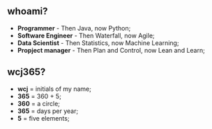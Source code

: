 ## whoami?
- **Programmer** - Then Java, now Python;
- **Software Engineer** - Then Waterfall, now Agile;
- **Data Scientist** - Then Statistics, now Machine Learning;
- **Propject manager** - Then Plan and Control, now Lean and Learn;

## wcj365?
- **wcj** = initials of my name; 
- **365** = 360 + 5; 
- **360** = a circle; 
- **365** = days per year; 
- **5** = five elements; 
